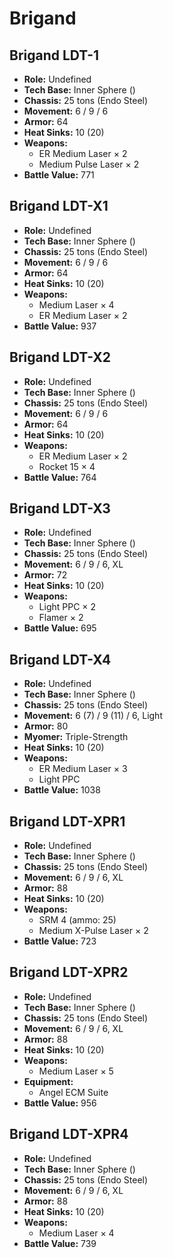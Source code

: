 # Brigand
## Brigand LDT-1
- **Role:** Undefined
- **Tech Base:** Inner Sphere ()
- **Chassis:** 25 tons (Endo Steel)
- **Movement:** 6 / 9 / 6
- **Armor:** 64
- **Heat Sinks:** 10 (20)
- **Weapons:**
  - ER Medium Laser × 2
  - Medium Pulse Laser × 2
- **Battle Value:** 771

## Brigand LDT-X1
- **Role:** Undefined
- **Tech Base:** Inner Sphere ()
- **Chassis:** 25 tons (Endo Steel)
- **Movement:** 6 / 9 / 6
- **Armor:** 64
- **Heat Sinks:** 10 (20)
- **Weapons:**
  - Medium Laser × 4
  - ER Medium Laser × 2
- **Battle Value:** 937

## Brigand LDT-X2
- **Role:** Undefined
- **Tech Base:** Inner Sphere ()
- **Chassis:** 25 tons (Endo Steel)
- **Movement:** 6 / 9 / 6
- **Armor:** 64
- **Heat Sinks:** 10 (20)
- **Weapons:**
  - ER Medium Laser × 2
  - Rocket 15 × 4
- **Battle Value:** 764

## Brigand LDT-X3
- **Role:** Undefined
- **Tech Base:** Inner Sphere ()
- **Chassis:** 25 tons (Endo Steel)
- **Movement:** 6 / 9 / 6, XL
- **Armor:** 72
- **Heat Sinks:** 10 (20)
- **Weapons:**
  - Light PPC × 2
  - Flamer × 2
- **Battle Value:** 695

## Brigand LDT-X4
- **Role:** Undefined
- **Tech Base:** Inner Sphere ()
- **Chassis:** 25 tons (Endo Steel)
- **Movement:** 6 (7) / 9 (11) / 6, Light
- **Armor:** 80
- **Myomer:** Triple-Strength
- **Heat Sinks:** 10 (20)
- **Weapons:**
  - ER Medium Laser × 3
  - Light PPC
- **Battle Value:** 1038

## Brigand LDT-XPR1
- **Role:** Undefined
- **Tech Base:** Inner Sphere ()
- **Chassis:** 25 tons (Endo Steel)
- **Movement:** 6 / 9 / 6, XL
- **Armor:** 88
- **Heat Sinks:** 10 (20)
- **Weapons:**
  - SRM 4 (ammo: 25)
  - Medium X-Pulse Laser × 2
- **Battle Value:** 723

## Brigand LDT-XPR2
- **Role:** Undefined
- **Tech Base:** Inner Sphere ()
- **Chassis:** 25 tons (Endo Steel)
- **Movement:** 6 / 9 / 6, XL
- **Armor:** 88
- **Heat Sinks:** 10 (20)
- **Weapons:**
  - Medium Laser × 5
- **Equipment:**
  - Angel ECM Suite
- **Battle Value:** 956

## Brigand LDT-XPR4
- **Role:** Undefined
- **Tech Base:** Inner Sphere ()
- **Chassis:** 25 tons (Endo Steel)
- **Movement:** 6 / 9 / 6, XL
- **Armor:** 88
- **Heat Sinks:** 10 (20)
- **Weapons:**
  - Medium Laser × 4
- **Battle Value:** 739

